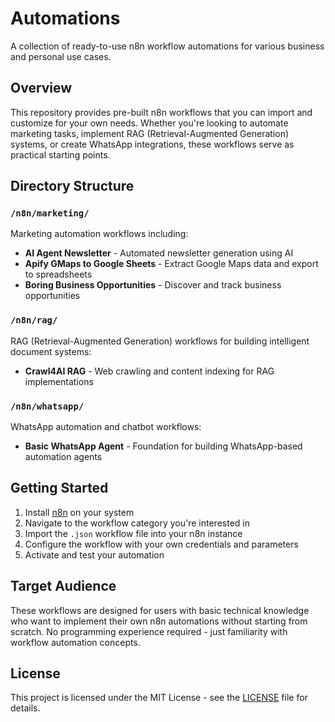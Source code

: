 # Automations

A collection of ready-to-use n8n workflow automations for various business and personal use cases.

## Overview

This repository provides pre-built n8n workflows that you can import and customize for your own needs. Whether you're looking to automate marketing tasks, implement RAG (Retrieval-Augmented Generation) systems, or create WhatsApp integrations, these workflows serve as practical starting points.

## Directory Structure

### `/n8n/marketing/`
Marketing automation workflows including:
- **AI Agent Newsletter** - Automated newsletter generation using AI
- **Apify GMaps to Google Sheets** - Extract Google Maps data and export to spreadsheets
- **Boring Business Opportunities** - Discover and track business opportunities

### `/n8n/rag/`
RAG (Retrieval-Augmented Generation) workflows for building intelligent document systems:
- **Crawl4AI RAG** - Web crawling and content indexing for RAG implementations

### `/n8n/whatsapp/`
WhatsApp automation and chatbot workflows:
- **Basic WhatsApp Agent** - Foundation for building WhatsApp-based automation agents

## Getting Started

1. Install [n8n](https://n8n.io/) on your system
2. Navigate to the workflow category you're interested in
3. Import the `.json` workflow file into your n8n instance
4. Configure the workflow with your own credentials and parameters
5. Activate and test your automation

## Target Audience

These workflows are designed for users with basic technical knowledge who want to implement their own n8n automations without starting from scratch. No programming experience required - just familiarity with workflow automation concepts.

## License
This project is licensed under the MIT License - see the [LICENSE](LICENSE) file for details.
